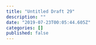 ```yaml
---
title: "Untitled Draft 29"
description: ""
date: "2019-07-23T00:05:44.605Z"
categories: []
published: false
---
```




